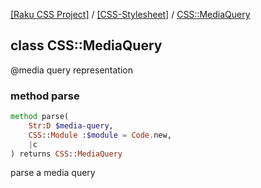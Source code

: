 [[Raku CSS Project]](https://css-raku.github.io)
 / [[CSS-Stylesheet]](https://css-raku.github.io/CSS-Stylesheet-raku)
 / [CSS::MediaQuery](https://css-raku.github.io/CSS-Stylesheet-raku/CSS/MediaQuery)

class CSS::MediaQuery
---------------------

@media query representation

### method parse

```raku
method parse(
    Str:D $media-query,
    CSS::Module :$module = Code.new,
    |c
) returns CSS::MediaQuery
```

parse a media query

